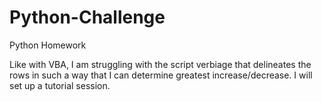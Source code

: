 # Python-Challenge
Python Homework

Like with VBA, I am struggling with the script verbiage that delineates the rows in such a way that I can determine greatest increase/decrease. I will set up a tutorial session.





